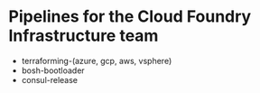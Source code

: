 # Pipelines for the Cloud Foundry Infrastructure team
- terraforming-(azure, gcp, aws, vsphere)
- bosh-bootloader
- consul-release
